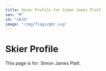 ```yaml
---
title: Skier Profile for Simon James Platt
sex: "M"
id: "1634"
image: "/img/flags/gbr.svg" 
---
```


# Skier Profile

This page is for: Simon James Platt.
    
